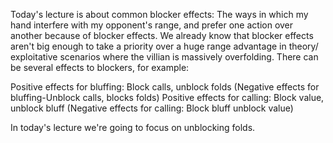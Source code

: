 
Today's lecture is about common blocker effects: 
	The ways in which my hand interfere with my opponent's range, and prefer one action over another because of blocker effects. We already know that blocker effects aren't big enough to take a priority over a huge range advantage in theory/ exploitative scenarios where the villian is massively overfolding.
There can be several effects to blockers, for example:

Positive effects for bluffing: Block calls, unblock folds
(Negative effects for bluffing-Unblock calls, blocks folds)
Positive effects for calling: Block value, unblock bluff
(Negative effects for calling: Block bluff unblock value)

In today's lecture we're going to focus on unblocking folds.
